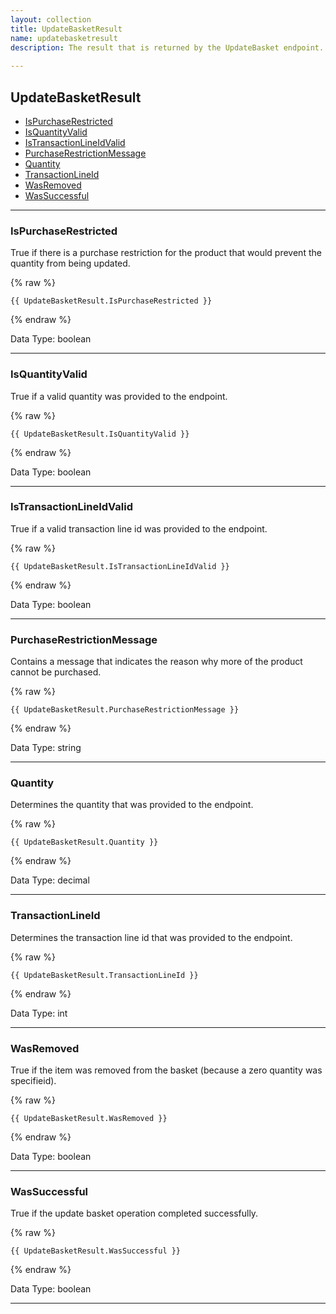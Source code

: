 ```yaml
---
layout: collection
title: UpdateBasketResult
name: updatebasketresult
description: The result that is returned by the UpdateBasket endpoint. Available as a JSON object, but only for JSON post requests.
 
---
```


## UpdateBasketResult

* [IsPurchaseRestricted](#ispurchaserestricted)
* [IsQuantityValid](#isquantityvalid)
* [IsTransactionLineIdValid](#istransactionlineidvalid)
* [PurchaseRestrictionMessage](#purchaserestrictionmessage)
* [Quantity](#quantity)
* [TransactionLineId](#transactionlineid)
* [WasRemoved](#wasremoved)
* [WasSuccessful](#wassuccessful)

---

<a name="ispurchaserestricted"></a>
### IsPurchaseRestricted
True if there is a purchase restriction for the product that would prevent the quantity from being updated.

{% raw %}
```liquid
{{ UpdateBasketResult.IsPurchaseRestricted }}

```
{% endraw %}

Data Type: boolean

---

<a name="isquantityvalid"></a>
### IsQuantityValid
True if a valid quantity was provided to the endpoint.

{% raw %}
```liquid
{{ UpdateBasketResult.IsQuantityValid }}

```
{% endraw %}

Data Type: boolean

---

<a name="istransactionlineidvalid"></a>
### IsTransactionLineIdValid
True if a valid transaction line id was provided to the endpoint.

{% raw %}
```liquid
{{ UpdateBasketResult.IsTransactionLineIdValid }}

```
{% endraw %}

Data Type: boolean

---

<a name="purchaserestrictionmessage"></a>
### PurchaseRestrictionMessage
Contains a message that indicates the reason why more of the product cannot be purchased.

{% raw %}
```liquid
{{ UpdateBasketResult.PurchaseRestrictionMessage }}

```
{% endraw %}

Data Type: string

---
	
<a name="quantity"></a>
### Quantity
Determines the quantity that was provided to the endpoint.

{% raw %}
```liquid
{{ UpdateBasketResult.Quantity }}

```
{% endraw %}

Data Type: decimal

---

<a name="transactionlineid"></a>
### TransactionLineId
Determines the transaction line id that was provided to the endpoint.

{% raw %}
```liquid
{{ UpdateBasketResult.TransactionLineId }}

```
{% endraw %}

Data Type: int

---

<a name="wasremoved"></a>
### WasRemoved
True if the item was removed from the basket (because a zero quantity was specifieid).

{% raw %}
```liquid
{{ UpdateBasketResult.WasRemoved }}

```
{% endraw %}

Data Type: boolean

---
	
<a name="wassuccessful"></a>
### WasSuccessful
True if the update basket operation completed successfully.

{% raw %}
```liquid
{{ UpdateBasketResult.WasSuccessful }}

```
{% endraw %}

Data Type: boolean

---